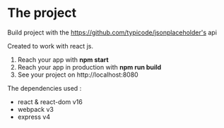 # The project

Build project with the https://github.com/typicode/jsonplaceholder's api

Created to work with react js.

1) Reach your app with **npm start**
2) Reach your app in production with **npm run build**
3) See your project on http://localhost:8080

The dependencies used :
 - react & react-dom v16
 - webpack v3
 - express v4
 
